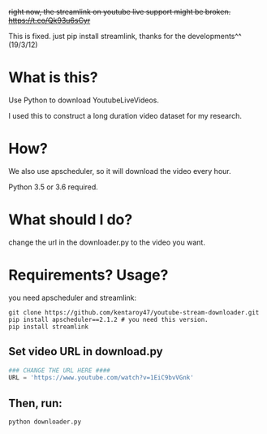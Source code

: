 ~~right now, the streamlink on youtube live support might be broken. https://t.co/Qk93u6sCyr~~

This is fixed. just pip install streamlink, thanks for the developments^^ (19/3/12)


# What is this?
Use Python to download YoutubeLiveVideos.

I used this to construct a long duration video dataset for my research.

# How?
We also use apscheduler, so it will download the video every hour.

Python 3.5 or 3.6 required.

# What should I do?
change the url in the downloader.py to the video you want.

# Requirements? Usage?
you need apscheduler and streamlink:

```
git clone https://github.com/kentaroy47/youtube-stream-downloader.git
pip install apscheduler==2.1.2 # you need this version.
pip install streamlink
```

## Set video URL in download.py
```download.py
### CHANGE THE URL HERE ####
URL = 'https://www.youtube.com/watch?v=1EiC9bvVGnk'
```

## Then, run:

```
python downloader.py

```

